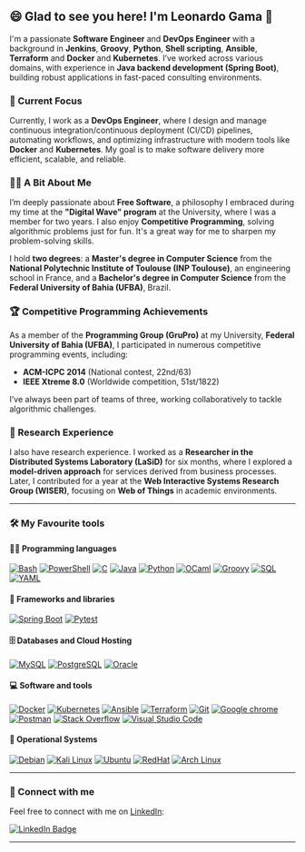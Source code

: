 ## 😄 Glad to see you here! I'm Leonardo Gama 👋

I'm a passionate **Software Engineer** and **DevOps Engineer** with a background in **Jenkins**, **Groovy**, **Python**, **Shell scripting**, **Ansible**, **Terraform** and **Docker** and **Kubernetes**. I’ve worked across various domains, with experience in **Java backend development (Spring Boot)**, building robust applications in fast-paced consulting environments.

### 🚀 Current Focus

Currently, I work as a **DevOps Engineer**, where I design and manage continuous integration/continuous deployment (CI/CD) pipelines, automating workflows, and optimizing infrastructure with modern tools like **Docker** and **Kubernetes**. My goal is to make software delivery more efficient, scalable, and reliable.

### 🧑‍💻 A Bit About Me

I’m deeply passionate about **Free Software**, a philosophy I embraced during my time at the **"Digital Wave" program** at the University, where I was a member for two years. I also enjoy **Competitive Programming**, solving algorithmic problems just for fun. It's a great way for me to sharpen my problem-solving skills.

I hold **two degrees**: a **Master's degree in Computer Science** from the **National Polytechnic Institute of Toulouse (INP Toulouse)**, an engineering school in France, and a **Bachelor's degree in Computer Science** from the **Federal University of Bahia (UFBA)**, Brazil.

### 🏆 Competitive Programming Achievements

As a member of the **Programming Group (GruPro)** at my University, **Federal University of Bahia (UFBA)**, I participated in numerous competitive programming events, including:

- **ACM-ICPC 2014** (National contest, 22nd/63)
- **IEEE Xtreme 8.0** (Worldwide competition, 51st/1822)

I’ve always been part of teams of three, working collaboratively to tackle algorithmic challenges.

### 🧠 Research Experience

I also have research experience. I worked as a **Researcher in the Distributed Systems Laboratory (LaSiD)** for six months, where I explored a **model-driven approach** for services derived from business processes. Later, I contributed for a year at the **Web Interactive Systems Research Group (WISER)**, focusing on **Web of Things** in academic environments.

---

### 🛠️ My Favourite tools

#### 👨‍💻 Programming languages
<p>
    <a href="#"><img alt="Bash" src="https://img.shields.io/badge/Bash-121011.svg?logo=gnu-bash&logoColor=white"></a>
    <a href="#"><img alt="PowerShell" src="https://img.shields.io/badge/PowerShell-%235391FE.svg?logo=powershell&logoColor=white"></a>
    <a href="#"><img alt="C" src="https://custom-icon-badges.herokuapp.com/badge/C-03599C.svg?logo=c-in-hexagon&logoColor=white"></a>
    <a href="#"><img alt="Java" src="https://img.shields.io/badge/Java-007396.svg?logo=java&logoColor=white"></a>
    <a href="#"><img alt="Python" src="https://img.shields.io/badge/Python-14354C.svg?logo=python&logoColor=white"></a>
    <a href="#"><img alt="OCaml" src="https://img.shields.io/badge/OCaml-EC6813?logo=ocaml&logoColor=fff"></a>
    <a href="#"><img alt="Groovy" src="https://img.shields.io/badge/Apache%20Groovy-4298B8.svg?logo=Apache+Groovy&logoColor=white"></a>
    <a href="#"><img alt="SQL" src="https://custom-icon-badges.herokuapp.com/badge/SQL-025E8C.svg?logo=database&logoColor=white"></a>
    <a href="#"><img alt="YAML" src="https://img.shields.io/badge/YAML-CB171E?logo=yaml&logoColor=fff"></a>
</p>

#### 🧰 Frameworks and libraries

<p>
    <a href="#"><img alt="Spring Boot" src="https://img.shields.io/badge/Spring%20Boot-6DB33F?logo=springboot&logoColor=fff"></a>
    <a href="#"><img alt="Pytest" src="https://img.shields.io/badge/pytest-%23ffffff.svg?logo=pytest&logoColor=2f9fe3"></a>
</p>

#### 🗄️ Databases and Cloud Hosting

<p>
    <a href="#"><img alt="MySQL" src="https://img.shields.io/badge/MySQL-00f.svg?logo=mysql&logoColor=white"></a>
    <a href="#"><img alt="PostgreSQL" src ="https://img.shields.io/badge/PostgreSQL-316192.svg?logo=postgresql&logoColor=white"></a>
    <a href="#"><img alt="Oracle" src="https://img.shields.io/badge/Oracle-F80000?logo=oracle&logoColor=white"></a>
</p>

#### 💻 Software and tools

<p>
    <a href="#"><img alt="Docker" src="https://img.shields.io/badge/Docker-2496ED?logo=docker&logoColor=fff"></a>
    <a href="#"><img alt="Kubernetes" src="https://img.shields.io/badge/Kubernetes-326CE5?logo=kubernetes&logoColor=fff"></a>
    <a href="#"><img alt="Ansible" src=https://img.shields.io/badge/Ansible-000000?logo=ansible&logoColor=white></a>
    <a href="#"><img alt="Terraform" src="https://img.shields.io/badge/terraform-%235835CC.svg?logo=terraform&logoColor=white"></a>
    <a href="#"><img alt="Git" src="https://img.shields.io/badge/Git-F05033.svg?logo=git&logoColor=white"></a>
    <a href="#"><img alt="Google chrome" src="https://img.shields.io/badge/Google%20Chrome-4285F4?logo=GoogleChrome&logoColor=white"></a>
    <a href="#"><img alt="Postman" src="https://img.shields.io/badge/Postman-FF6C37?logo=postman&logoColor=white"></a>
    <a href="#"><img alt="Stack Overflow" src="https://img.shields.io/badge/-Stack%20Overflow-FE7A16?logo=stack-overflow&logoColor=white"></a>
    <a href="#"><img alt="Visual Studio Code" src="https://img.shields.io/badge/Visual%20Studio%20Code-0078d7.svg?logo=visual-studio-code&logoColor=white"></a>
</p>

#### 📱 Operational Systems
<a href="#"><img alt="Debian" src="https://img.shields.io/badge/Debian-A81D33?logo=debian&logoColor=fff"></a>
<a href="#"><img alt="Kali Linux" src="https://img.shields.io/badge/Kali%20Linux-557C94?logo=kalilinux&logoColor=fff"></a>
<a href="#"><img alt="Ubuntu" src="https://img.shields.io/badge/Ubuntu-E95420?logo=ubuntu&logoColor=white"></a>
<a href="#"><img alt="RedHat" src="https://img.shields.io/badge/Red%20Hat-EE0000?logo=redhat&logoColor=white"></a>
<a href="#"><img alt="Arch Linux" src="https://img.shields.io/badge/Arch%20Linux-1793D1?logo=arch-linux&logoColor=fff"></a>

---

### 📱 Connect with me

Feel free to connect with me on [LinkedIn](https://www.linkedin.com/in/leonardolgama):

[![LinkedIn Badge](https://img.shields.io/badge/LinkedIn-LeonardoGama-blue)](https://www.linkedin.com/in/leonardolgama)

---

<!-- ## 📊 Stats

 [![wakatime](https://wakatime.com/badge/user/0f3d8544-3446-40bb-987d-b1a8ed7d2cff.svg)](https://wakatime.com/@0f3d8544-3446-40bb-987d-b1a8ed7d2cff) <b>&nbsp; coded, since JAN 22 2021</b> -->


<!--
**leonartdoss/leonartdoss** is a ✨ _special_ ✨ repository because its `README.md` (this file) appears on your GitHub profile.

Here are some ideas to get you started:

- 🔭 I’m currently working on ...
- 🌱 I’m currently learning ...
- 👯 I’m looking to collaborate on ...
- 🤔 I’m looking for help with ...
- 💬 Ask me about ...
- 📫 How to reach me: ...
- 😄 Pronouns: ...
- ⚡ Fun fact: ...
-->
